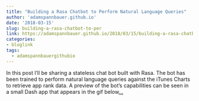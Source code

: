 ```yaml
---
title: "Building a Rasa Chatbot to Perform Natural Language Queries"
author: 'adamspannbauer.github.io'
date: '2018-03-15'
slug: building-a-rasa-chatbot-to-per
link: https://adamspannbauer.github.io/2018/03/15/building-a-rasa-chatbot/
categories:
- bloglink
tags:
  - adamspannbauergithubio
---
```


In this post I’ll be sharing a stateless chat bot built with Rasa. The bot has been trained to perform natural language queries against the iTunes Charts to retrieve app rank data. A preview of the bot’s capabilities can be seen in a small Dash app that appears in the gif below[... <i class="fas fa-external-link-alt"></i>](https://adamspannbauer.github.io/2018/03/15/building-a-rasa-chatbot/)

